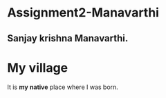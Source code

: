 # Assignment2-Manavarthi
## Sanjay krishna Manavarthi.
# My village <br>
It is **my** **native** place where I was born.